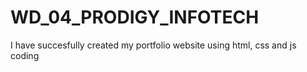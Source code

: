 # WD_04_PRODIGY_INFOTECH
I have succesfully created my portfolio website using html, css and js coding
